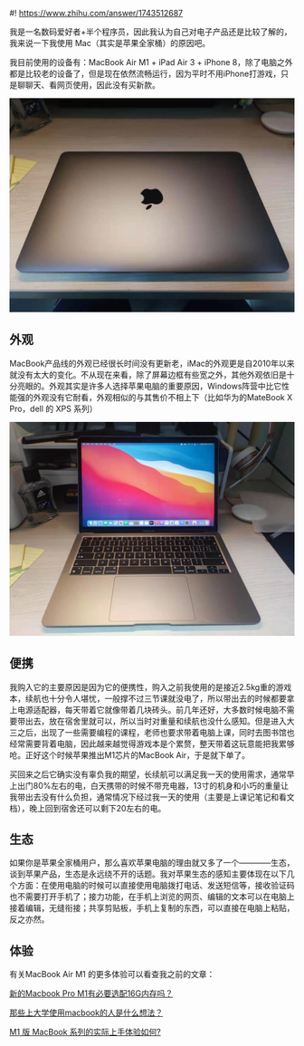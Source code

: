 #! https://www.zhihu.com/answer/1743512687


我是一名数码爱好者+半个程序员，因此我认为自己对电子产品还是比较了解的，我来说一下我使用 Mac（其实是苹果全家桶）的原因吧。

我目前使用的设备有：MacBook Air M1 + iPad Air 3 + iPhone 8，除了电脑之外都是比较老的设备了，但是现在依然流畅运行，因为平时不用iPhone打游戏，只是聊聊天、看网页使用，因此没有买新款。

![MacBook Air M1](./img/IMG_0692.JPG)


## 外观

MacBook产品线的外观已经很长时间没有更新老，iMac的外观更是自2010年以来就没有太大的变化。不从现在来看，除了屏幕边框有些宽之外，其他外观依旧是十分亮眼的。外观其实是许多人选择苹果电脑的重要原因，Windows阵营中比它性能强的外观没有它耐看，外观相似的与其售价不相上下（比如华为的MateBook X Pro，dell 的 XPS 系列）

![MacBookAir M1](./img/IMG_0693.jpg)

## 便携

我购入它的主要原因是因为它的便携性，购入之前我使用的是接近2.5kg重的游戏本，续航也十分令人堪忧，一般撑不过三节课就没电了，所以带出去的时候都要拿上电源适配器，每天带着它就像带着几块砖头。前几年还好，大多数时候电脑不需要带出去，放在宿舍里就可以，所以当时对重量和续航也没什么感知。但是进入大三之后，出现了一些需要编程的课程，老师也要求带着电脑上课，同时去图书馆也经常需要背着电脑，因此越来越觉得游戏本是个累赘，整天带着这玩意能把我累够呛。正好这个时候苹果推出M1芯片的MacBook Air，于是就下单了。

买回来之后它确实没有辜负我的期望，长续航可以满足我一天的使用需求，通常早上出门80%左右的电，白天携带的时候不带充电器，13寸的机身和小巧的重量让我带出去没有什么负担，通常情况下经过我一天的使用（主要是上课记笔记和看文档），晚上回到宿舍还可以剩下20左右的电。

## 生态

如果你是苹果全家桶用户，那么喜欢苹果电脑的理由就又多了一个————生态，谈到苹果产品，生态是永远绕不开的话题。我对苹果生态的感知主要体现在以下几个方面：在使用电脑的时候可以直接使用电脑拨打电话、发送短信等，接收验证码也不需要打开手机了；接力功能，在手机上浏览的网页、编辑的文本可以在电脑上接着编辑，无缝衔接；共享剪贴板，手机上复制的东西，可以直接在电脑上粘贴，反之亦然。

## 体验

有关MacBook Air M1 的更多体验可以看查我之前的文章：

[新的Macbook Pro M1有必要选配16G内存吗？](https://www.zhihu.com/question/430326495/answer/1737196741)

[那些上大学使用macbook的人是什么想法？](https://www.zhihu.com/question/437114559/answer/1723879135)

[M1 版 MacBook 系列的实际上手体验如何? ](https://www.zhihu.com/question/430599830/answer/1699039794)
